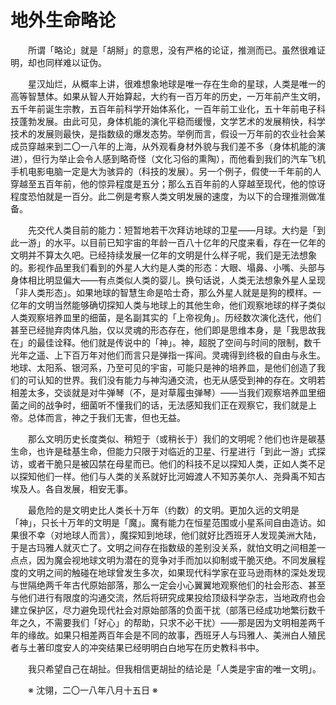 # 地外生命略论

&emsp;&emsp;所谓「略论」就是「胡掰」的意思，没有严格的论证，推测而已。虽然很难证明，却也同样难以证伪。

&emsp;&emsp;星汉灿烂，从概率上讲，很难想象地球是唯一存在生命的星球，人类是唯一的高等智慧体。如果从智人开始算起，大约有一百万年的历史，一万年前产生文明，五千年前诞生宗教，五百年前科学开始体系化，一百年前工业化，五十年前电子科技蓬勃发展。由此可见，身体机能的演化平稳而缓慢，文学艺术的发展稍快，科学技术的发展则最快，是指数级的爆发态势。举例而言，假设一万年前的农业社会某成员穿越来到二〇一八年的上海，从外观看身材外貌与我们差不多（身体机能的演进），但行为举止会令人感到略奇怪（文化习俗的熏陶），而他看到我们的汽车飞机手机电影电脑一定是大为骇异的（科技的发展）。另一个例子，假使一千年前的人穿越至五百年前，他的惊异程度是五分；那么五百年前的人穿越至现代，他的惊讶程度恐怕就是一百分。此二例是考察人类文明发展的速度，为以下的合理推测做准备。

&emsp;&emsp;先交代人类目前的能力：短暂地若干次拜访地球的卫星——月球。大约是「到此一游」的水平。以目前已知宇宙的年龄一百八十亿年的尺度来看，存在一亿年的文明并不算太久吧。已经持续发展一亿年的文明是什么样子呢，我们是无法想象的。影视作品里我们看到的外星人大约是人类的形态：大眼、塌鼻、小嘴、头部与身体相比明显偏大——有点类似人类的婴儿。换句话说，人类无法想象外星人呈现「非人类形态」。如果地球的智慧生命是哈士奇，那么外星人就是是狗的模样。一亿年的文明当然能够确切探知人类与地球上的其他生命，他们观察地球的样子类似人类观察培养皿里的细菌，是名副其实的「上帝视角」。历经数次演化迭代，他们甚至已经抛弃肉体凡胎，仅以灵魂的形态存在，他们即是思维本身，是「我思故我在」的最佳诠释。他们就是传说中的「神」。神，超脱了空间与时间的限制，数千光年之遥、上下百万年对他们而言只是弹指一挥间。灵魂得到终极的自由与永生。地球、太阳系、银河系，乃至可见的宇宙，可能只是神的培养皿，是他们创造了我们的可认知的世界。我们没有能力与神沟通交流，也无从感受到神的存在。文明若相差太多，交谈就是对牛弹琴（不，是对草履虫弹琴）——当我们观察培养皿里细菌之间的战争时，细菌听不懂我们的话，无法感知我们正在观察它，我们就是上帝。总体而言，神之于我们无害，但也无益。

&emsp;&emsp;那么文明历史长度类似、稍短于（或稍长于）我们的文明呢？他们也许是碳基生命，也许是硅基生命，但能力只限于对临近的卫星、行星进行「到此一游」式探访，或者干脆只是被囚禁在母星而已。他们的科技不足以探知人类，正如人类不足以探知他们一样。他们与人类的关系就好比河姆渡人不知苏美尔人、尧舜禹不知古埃及人。各自发展，相安无事。

&emsp;&emsp;最危险的是文明史比人类长十万年（约数）的文明。更加久远的文明是「神」，只长十万年的文明是「魔」。魔有能力在恒星范围或小星系间自由造访。如果很不幸（对地球人而言），魔探知到地球，他们就好比西班牙人发现美洲大陆，于是古玛雅人就灭亡了。文明之间存在指数级的差别没关系，就怕文明之间相差一点点，因为魔会视地球文明为潜在的竞争对手而加以抑制或干脆灭绝。不同发展程度的文明之间的触碰在地球曾发生多次，如果现代科学家在亚马逊雨林的深处发现与世隔绝两千年古代原始部落，那么一定会小心翼翼地观察他们的社会形态、甚至与他们进行有限度的沟通交流，然后将研究成果投给顶级科学杂志，当地政府也会建立保护区，尽力避免现代社会对原始部落的负面干扰（部落已经成功地繁衍数千年之久，不需要我们「好心」的帮助，只求不必干扰）——那是因为文明相差两千年的缘故。如果只相差两百年会是不同的故事，西班牙人与玛雅人、美洲白人殖民者与土著印度安人的冲突结果已经明明白白地写在历史教科书中。

&emsp;&emsp;我只希望自己在胡扯。但我相信更胡扯的结论是「人类是宇宙的唯一文明」。

&emsp;&emsp;※ 沈翎，二〇一八年八月十五日 ※